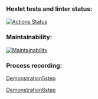 ### Hexlet tests and linter status:
[![Actions Status](https://github.com/ViktorSitnikov97/java-project-61/actions/workflows/hexlet-check.yml/badge.svg)](https://github.com/ViktorSitnikov97/java-project-61/actions)

### Maintainability:
[![Maintainability](https://api.codeclimate.com/v1/badges/cf9174d9663f61997a31/maintainability)](https://codeclimate.com/github/ViktorSitnikov97/java-project-61/maintainability)

### Process recording:
[Demonstration5step](https://asciinema.org/a/vf4kHuBfE060JsYrrpnDrugTg)

[Demonstration6step](https://asciinema.org/a/s9alzVXnPrEwM3w71bL5LYhEK)

